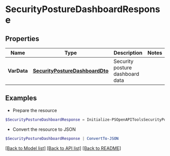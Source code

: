 # SecurityPostureDashboardResponse
## Properties

Name | Type | Description | Notes
------------ | ------------- | ------------- | -------------
**VarData** | [**SecurityPostureDashboardDto**](SecurityPostureDashboardDto.md) | Security posture dashboard data | 

## Examples

- Prepare the resource
```powershell
$SecurityPostureDashboardResponse = Initialize-PSOpenAPIToolsSecurityPostureDashboardResponse  -VarData null
```

- Convert the resource to JSON
```powershell
$SecurityPostureDashboardResponse | ConvertTo-JSON
```

[[Back to Model list]](../README.md#documentation-for-models) [[Back to API list]](../README.md#documentation-for-api-endpoints) [[Back to README]](../README.md)

